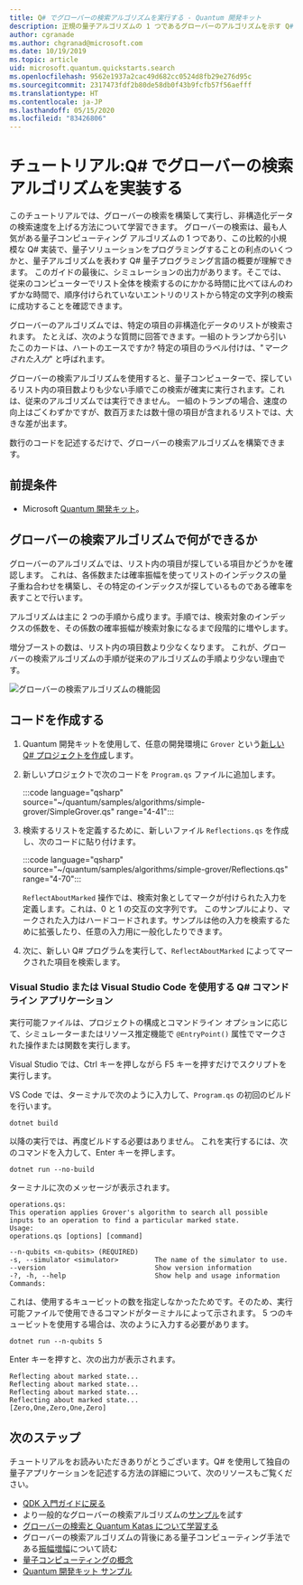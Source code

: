 ```yaml
---
title: Q# でグローバーの検索アルゴリズムを実行する - Quantum 開発キット
description: 正規の量子アルゴリズムの 1 つであるグローバーのアルゴリズムを示す Q# プロジェクトを構築します。
author: cgranade
ms.author: chgranad@microsoft.com
ms.date: 10/19/2019
ms.topic: article
uid: microsoft.quantum.quickstarts.search
ms.openlocfilehash: 9562e1937a2cac49d682cc0524d8fb29e276d95c
ms.sourcegitcommit: 2317473fdf2b80de58db0f43b9fcfb57f56aefff
ms.translationtype: HT
ms.contentlocale: ja-JP
ms.lasthandoff: 05/15/2020
ms.locfileid: "83426806"
---
```

# <a name="tutorial-implement-grovers-search-algorithm-in-q"></a>チュートリアル:Q\# でグローバーの検索アルゴリズムを実装する

このチュートリアルでは、グローバーの検索を構築して実行し、非構造化データの検索速度を上げる方法について学習できます。  グローバーの検索は、最も人気がある量子コンピューティング アルゴリズムの 1 つであり、この比較的小規模な Q# 実装で、量子ソリューションをプログラミングすることの利点のいくつかと、量子アルゴリズムを表わす Q# 量子プログラミング言語の概要が理解できます。  このガイドの最後に、シミュレーションの出力があります。そこでは、従来のコンピューターでリスト全体を検索するのにかかる時間に比べてほんのわずかな時間で、順序付けられていないエントリのリストから特定の文字列の検索に成功することを確認できます。

グローバーのアルゴリズムでは、特定の項目の非構造化データのリストが検索されます。 たとえば、次のような質問に回答できます。一組のトランプから引いたこのカードは、ハートのエースですか? 特定の項目のラベル付けは、"_マークされた入力_" と呼ばれます。

グローバーの検索アルゴリズムを使用すると、量子コンピューターで、探しているリスト内の項目数よりも少ない手順でこの検索が確実に実行されます。これは、従来のアルゴリズムでは実行できません。 一組のトランプの場合、速度の向上はごくわずかですが、数百万または数十億の項目が含まれるリストでは、大きな差が出ます。

数行のコードを記述するだけで、グローバーの検索アルゴリズムを構築できます。

## <a name="prerequisites"></a>前提条件

- Microsoft [Quantum 開発キット][install]。

## <a name="what-does-grovers-search-algorithm-do"></a>グローバーの検索アルゴリズムで何ができるか

グローバーのアルゴリズムでは、リスト内の項目が探している項目かどうかを確認します。 これは、各係数または確率振幅を使ってリストのインデックスの量子重ね合わせを構築し、その特定のインデックスが探しているものである確率を表すことで行います。

アルゴリズムは主に 2 つの手順から成ります。手順では、検索対象のインデックスの係数を、その係数の確率振幅が検索対象になるまで段階的に増やします。

増分ブーストの数は、リスト内の項目数より少なくなります。 これが、グローバーの検索アルゴリズムの手順が従来のアルゴリズムの手順より少ない理由です。

![グローバーの検索アルゴリズムの機能図](~/media/grover.png)

## <a name="write-the-code"></a>コードを作成する

1. Quantum 開発キットを使用して、任意の開発環境に `Grover` という[新しい Q# プロジェクトを作成](xref:microsoft.quantum.howto.createproject)します。

1. 新しいプロジェクトで次のコードを `Program.qs` ファイルに追加します。

    :::code language="qsharp" source="~/quantum/samples/algorithms/simple-grover/SimpleGrover.qs" range="4-41":::

1. 検索するリストを定義するために、新しいファイル `Reflections.qs` を作成し、次のコードに貼り付けます。

    :::code language="qsharp" source="~/quantum/samples/algorithms/simple-grover/Reflections.qs" range="4-70":::

    `ReflectAboutMarked` 操作では、検索対象としてマークが付けられた入力を定義します。これは、0 と 1 の交互の文字列です。 このサンプルにより、マークされた入力はハードコードされます。サンプルは他の入力を検索するために拡張したり、任意の入力用に一般化したりできます。

1. 次に、新しい Q# プログラムを実行して、`ReflectAboutMarked` によってマークされた項目を検索します。

### <a name="q-command-line-applications-with-visual-studio-or-visual-studio-code"></a>Visual Studio または Visual Studio Code を使用する Q# コマンド ライン アプリケーション

実行可能ファイルは、プロジェクトの構成とコマンドライン オプションに応じて、シミュレーターまたはリソース推定機能で `@EntryPoint()` 属性でマークされた操作または関数を実行します。

Visual Studio では、Ctrl キーを押しながら F5 キーを押すだけでスクリプトを実行します。

VS Code では、ターミナルで次のように入力して、`Program.qs` の初回のビルドを行います。

```Command line
dotnet build
```

以降の実行では、再度ビルドする必要はありません。 これを実行するには、次のコマンドを入力して、Enter キーを押します。

```Command line
dotnet run --no-build
```

ターミナルに次のメッセージが表示されます。

```
operations.qs:
This operation applies Grover's algorithm to search all possible inputs to an operation to find a particular marked state.
Usage:
operations.qs [options] [command]

--n-qubits <n-qubits> (REQUIRED)
-s, --simulator <simulator>         The name of the simulator to use.
--version                           Show version information
-?, -h, --help                      Show help and usage information
Commands:
```

これは、使用するキュービットの数を指定しなかったためです。そのため、実行可能ファイルで使用できるコマンドがターミナルによって示されます。 5 つのキュービットを使用する場合は、次のように入力する必要があります。

```Command line
dotnet run --n-qubits 5
```

Enter キーを押すと、次の出力が表示されます。

```
Reflecting about marked state...
Reflecting about marked state...
Reflecting about marked state...
Reflecting about marked state...
[Zero,One,Zero,One,Zero]
```

## <a name="next-steps"></a>次のステップ

チュートリアルをお読みいただきありがとうございます。Q# を使用して独自の量子アプリケーションを記述する方法の詳細について、次のリソースもご覧ください。

- [QDK 入門ガイドに戻る](xref:microsoft.quantum.welcome)
- より一般的なグローバーの検索アルゴリズムの[サンプル](https://github.com/microsoft/Quantum/tree/master/samples/algorithms/database-search)を試す
- [グローバーの検索と Quantum Katas について学習する](xref:microsoft.quantum.overview.katas)
- グローバーの検索アルゴリズムの背後にある量子コンピューティング手法である[振幅増幅][amplitude-amplification]について読む
- [量子コンピューティングの概念](xref:microsoft.quantum.concepts.intro)
- [Quantum 開発キット サンプル](https://docs.microsoft.com/samples/browse/?products=qdk)

<!-- LINKS -->

[install]: xref:microsoft.quantum.install
[amplitude-amplification]: xref:microsoft.quantum.libraries.standard.algorithms#amplitude-amplification
